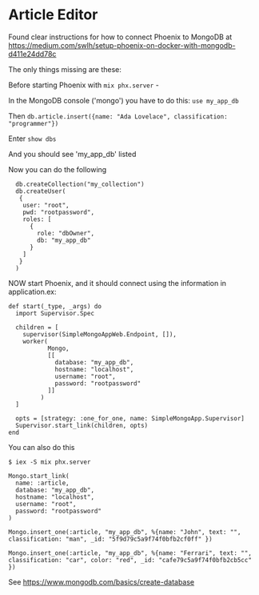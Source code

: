 # Article Editor

Found clear instructions for how to connect Phoenix to MongoDB at https://medium.com/swlh/setup-phoenix-on-docker-with-mongodb-d411e24dd78c

The only things missing are these:

Before starting Phoenix with `mix phx.server` -

In the MongoDB console ('mongo') you have to do this:
   `use my_app_db`

Then
   `db.article.insert({name: "Ada Lovelace", classification: "programmer"})`

Enter
   `show dbs`

And you should see 'my_app_db' listed

Now you can do the following
```
  db.createCollection("my_collection")
  db.createUser(
   {
    user: "root",
    pwd: "rootpassword",
    roles: [
      {
        role: "dbOwner",
        db: "my_app_db"
      }
    ]
   }
  )
```

NOW start Phoenix, and it should connect using the information in application.ex:
```
def start(_type, _args) do
  import Supervisor.Spec

  children = [
    supervisor(SimpleMongoAppWeb.Endpoint, []),
    worker(
           Mongo,
           [[
             database: "my_app_db",
             hostname: "localhost",
             username: "root",
             password: "rootpassword"
           ]]
         )
  ]

  opts = [strategy: :one_for_one, name: SimpleMongoApp.Supervisor]
  Supervisor.start_link(children, opts)
end
```

You can also do this    

`$ iex -S mix phx.server`

```
Mongo.start_link(
  name: :article,
  database: "my_app_db",
  hostname: "localhost",
  username: "root",
  password: "rootpassword"
)
```

` Mongo.insert_one(:article, "my_app_db", %{name: "John", text: "", classification: "man", _id: "5f9d79c5a9f74f0bfb2cf0ff" }) `

` Mongo.insert_one(:article, "my_app_db", %{name: "Ferrari", text: "", classification: "car", color: "red", _id: "cafe79c5a9f74f0bfb2cb5cc" }) `


See https://www.mongodb.com/basics/create-database
